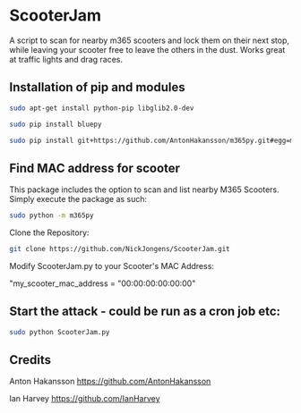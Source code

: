 # ScooterJam
A script to scan for nearby m365 scooters and lock them on their next stop, while leaving your scooter free to leave the others in the dust.
Works great at traffic lights and drag races.


## Installation of pip and modules

```sh
sudo apt-get install python-pip libglib2.0-dev
```

```sh
sudo pip install bluepy
```

```sh
sudo pip install git+https://github.com/AntonHakansson/m365py.git#egg=m365py
```

## Find MAC address for scooter

This package includes the option to scan and list nearby M365 Scooters.
Simply execute the package as such:

```sh
sudo python -m m365py
```

Clone the Repository:
```sh
git clone https://github.com/NickJongens/ScooterJam.git
```

Modify ScooterJam.py to your Scooter's MAC Address:

"my_scooter_mac_address = "00:00:00:00:00:00" 


## Start the attack - could be run as a cron job etc:
```sh
sudo python ScooterJam.py
```



## Credits

Anton Hakansson
https://github.com/AntonHakansson

Ian Harvey
https://github.com/IanHarvey
